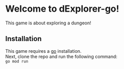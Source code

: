 # Welcome to dExplorer-go!
This game is about exploring a dungeon!

## Installation
This game requires a [go](https://go.dev/doc/install) installation.    
Next, clone the repo and run the following command:    
`
go mod run
`


